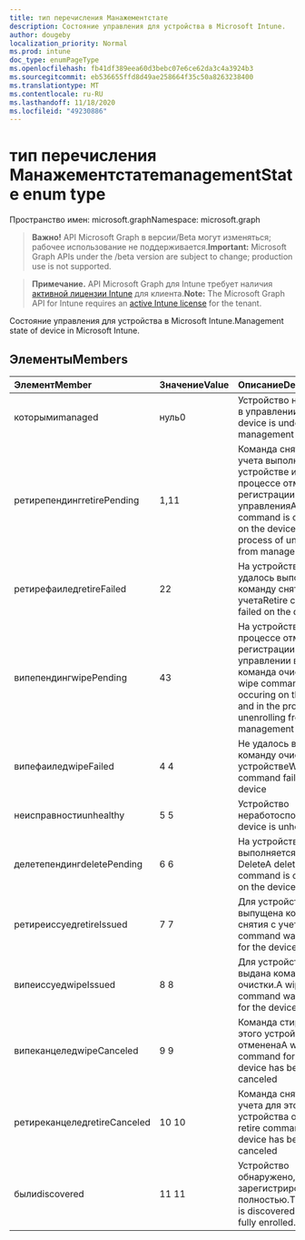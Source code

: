 ```yaml
---
title: тип перечисления Манажементстате
description: Состояние управления для устройства в Microsoft Intune.
author: dougeby
localization_priority: Normal
ms.prod: intune
doc_type: enumPageType
ms.openlocfilehash: fb41df389eea60d3bebc07e6ce62da3c4a3924b3
ms.sourcegitcommit: eb536655ffd8d49ae258664f35c50a8263238400
ms.translationtype: MT
ms.contentlocale: ru-RU
ms.lasthandoff: 11/18/2020
ms.locfileid: "49230886"
---
```

# <a name="managementstate-enum-type"></a><span data-ttu-id="89843-103">тип перечисления Манажементстате</span><span class="sxs-lookup"><span data-stu-id="89843-103">managementState enum type</span></span>

<span data-ttu-id="89843-104">Пространство имен: microsoft.graph</span><span class="sxs-lookup"><span data-stu-id="89843-104">Namespace: microsoft.graph</span></span>

> <span data-ttu-id="89843-105">**Важно!** API Microsoft Graph в версии/Beta могут изменяться; рабочее использование не поддерживается.</span><span class="sxs-lookup"><span data-stu-id="89843-105">**Important:** Microsoft Graph APIs under the /beta version are subject to change; production use is not supported.</span></span>

> <span data-ttu-id="89843-106">**Примечание.** API Microsoft Graph для Intune требует наличия [активной лицензии Intune](https://go.microsoft.com/fwlink/?linkid=839381) для клиента.</span><span class="sxs-lookup"><span data-stu-id="89843-106">**Note:** The Microsoft Graph API for Intune requires an [active Intune license](https://go.microsoft.com/fwlink/?linkid=839381) for the tenant.</span></span>

<span data-ttu-id="89843-107">Состояние управления для устройства в Microsoft Intune.</span><span class="sxs-lookup"><span data-stu-id="89843-107">Management state of device in Microsoft Intune.</span></span>

## <a name="members"></a><span data-ttu-id="89843-108">Элементы</span><span class="sxs-lookup"><span data-stu-id="89843-108">Members</span></span>
|<span data-ttu-id="89843-109">Элемент</span><span class="sxs-lookup"><span data-stu-id="89843-109">Member</span></span>|<span data-ttu-id="89843-110">Значение</span><span class="sxs-lookup"><span data-stu-id="89843-110">Value</span></span>|<span data-ttu-id="89843-111">Описание</span><span class="sxs-lookup"><span data-stu-id="89843-111">Description</span></span>|
|:---|:---|:---|
|<span data-ttu-id="89843-112">которыми</span><span class="sxs-lookup"><span data-stu-id="89843-112">managed</span></span>|<span data-ttu-id="89843-113">нуль</span><span class="sxs-lookup"><span data-stu-id="89843-113">0</span></span>|<span data-ttu-id="89843-114">Устройство находится в управлении</span><span class="sxs-lookup"><span data-stu-id="89843-114">The device is under management</span></span>|
|<span data-ttu-id="89843-115">ретирепендинг</span><span class="sxs-lookup"><span data-stu-id="89843-115">retirePending</span></span>|<span data-ttu-id="89843-116">1,1</span><span class="sxs-lookup"><span data-stu-id="89843-116">1</span></span>|<span data-ttu-id="89843-117">Команда снятия с учета выполняется на устройстве и в процессе отмены регистрации из управления</span><span class="sxs-lookup"><span data-stu-id="89843-117">A retire command is occuring on the device and in the process of unenrolling from management</span></span>|
|<span data-ttu-id="89843-118">ретирефаилед</span><span class="sxs-lookup"><span data-stu-id="89843-118">retireFailed</span></span>|<span data-ttu-id="89843-119">2</span><span class="sxs-lookup"><span data-stu-id="89843-119">2</span></span>|<span data-ttu-id="89843-120">На устройстве не удалось выполнить команду снятия с учета</span><span class="sxs-lookup"><span data-stu-id="89843-120">Retire command failed on the device</span></span>|
|<span data-ttu-id="89843-121">випепендинг</span><span class="sxs-lookup"><span data-stu-id="89843-121">wipePending</span></span>|<span data-ttu-id="89843-122">4</span><span class="sxs-lookup"><span data-stu-id="89843-122">3</span></span>|<span data-ttu-id="89843-123">На устройстве и в процессе отмены регистрации в управлении возникает команда очистки.</span><span class="sxs-lookup"><span data-stu-id="89843-123">A wipe command is occuring on the device and in the process of unenrolling from management</span></span>|
|<span data-ttu-id="89843-124">випефаилед</span><span class="sxs-lookup"><span data-stu-id="89843-124">wipeFailed</span></span>|<span data-ttu-id="89843-125">4 </span><span class="sxs-lookup"><span data-stu-id="89843-125">4</span></span>|<span data-ttu-id="89843-126">Не удалось выполнить команду очистки на устройстве</span><span class="sxs-lookup"><span data-stu-id="89843-126">Wipe command failed on the device</span></span>|
|<span data-ttu-id="89843-127">неисправности</span><span class="sxs-lookup"><span data-stu-id="89843-127">unhealthy</span></span>|<span data-ttu-id="89843-128">5 </span><span class="sxs-lookup"><span data-stu-id="89843-128">5</span></span>|<span data-ttu-id="89843-129">Устройство неработоспособно.</span><span class="sxs-lookup"><span data-stu-id="89843-129">The device is unhealthy.</span></span>|
|<span data-ttu-id="89843-130">делетепендинг</span><span class="sxs-lookup"><span data-stu-id="89843-130">deletePending</span></span>|<span data-ttu-id="89843-131">6 </span><span class="sxs-lookup"><span data-stu-id="89843-131">6</span></span>|<span data-ttu-id="89843-132">На устройстве выполняется команда Delete</span><span class="sxs-lookup"><span data-stu-id="89843-132">A delete command is occuring on the device</span></span> |
|<span data-ttu-id="89843-133">ретиреиссуед</span><span class="sxs-lookup"><span data-stu-id="89843-133">retireIssued</span></span>|<span data-ttu-id="89843-134">7 </span><span class="sxs-lookup"><span data-stu-id="89843-134">7</span></span>|<span data-ttu-id="89843-135">Для устройства была выпущена команда снятия с учета</span><span class="sxs-lookup"><span data-stu-id="89843-135">A retire command was issued for the device</span></span>|
|<span data-ttu-id="89843-136">випеиссуед</span><span class="sxs-lookup"><span data-stu-id="89843-136">wipeIssued</span></span>|<span data-ttu-id="89843-137">8 </span><span class="sxs-lookup"><span data-stu-id="89843-137">8</span></span>|<span data-ttu-id="89843-138">Для устройства была выдана команда очистки.</span><span class="sxs-lookup"><span data-stu-id="89843-138">A wipe command was issued for the device</span></span>|
|<span data-ttu-id="89843-139">випеканцелед</span><span class="sxs-lookup"><span data-stu-id="89843-139">wipeCanceled</span></span>|<span data-ttu-id="89843-140">9 </span><span class="sxs-lookup"><span data-stu-id="89843-140">9</span></span>|<span data-ttu-id="89843-141">Команда стирания для этого устройства отменена</span><span class="sxs-lookup"><span data-stu-id="89843-141">A wipe command for this device has been canceled</span></span>|
|<span data-ttu-id="89843-142">ретиреканцелед</span><span class="sxs-lookup"><span data-stu-id="89843-142">retireCanceled</span></span>|<span data-ttu-id="89843-143">10 </span><span class="sxs-lookup"><span data-stu-id="89843-143">10</span></span>|<span data-ttu-id="89843-144">Команда снятия с учета для этого устройства отменена</span><span class="sxs-lookup"><span data-stu-id="89843-144">A retire command for this device has been canceled</span></span>|
|<span data-ttu-id="89843-145">были</span><span class="sxs-lookup"><span data-stu-id="89843-145">discovered</span></span>|<span data-ttu-id="89843-146">11 </span><span class="sxs-lookup"><span data-stu-id="89843-146">11</span></span>|<span data-ttu-id="89843-147">Устройство обнаружено, но не зарегистрировано полностью.</span><span class="sxs-lookup"><span data-stu-id="89843-147">The device is discovered but not fully enrolled.</span></span>|




